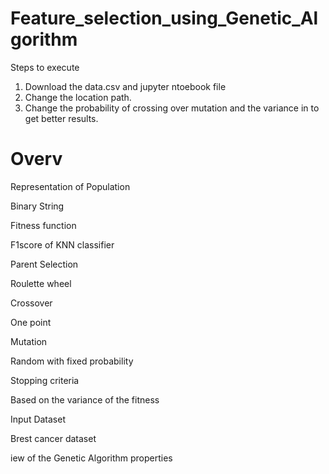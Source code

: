 # Feature_selection_using_Genetic_Algorithm
Steps to execute<br>
1. Download the data.csv and jupyter ntoebook file<br>
2. Change the location path.
3. Change the probability of crossing over mutation and the variance in to get better results.
# Overv


 
 
  
  Representation of Population 


  
  
  Binary String


  
 
 
  
  Fitness function 


  
  
  F1score of KNN classifier 


  
 
 
  
  Parent Selection 


  
  
  Roulette wheel


  
 
 
  
  Crossover


  
  
  One point


  
 
 
  
  Mutation


  
  
  Random with fixed probability 


  
 
 
  
  Stopping criteria 


   


  
  
  Based on the variance of the
  fitness 


  
 
 
  
  Input Dataset


  
  
  Brest cancer dataset 


  
 

iew of the Genetic Algorithm properties 
